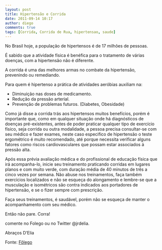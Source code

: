 ```yaml
---
layout: post
title: Hipertensão e Corrida
date: 2011-09-14 10:17
author: diego
comments: true
tags: [Corrida, Corrida de Rua, hipertensao, saude]
---
```


No Brasil hoje, a população de hipertensos é de 17 milhões de pessoas.

É sabido que a atividade física é benéfica para o tratamento de várias doenças, com a hipertensão não é diferente.

A corrida é uma das melhores armas no combate da hipertensão, prevenindo ou remediando.

Para quem é hipertenso a prática de atividades aeróbias auxiliam na:

* Diminuição nas doses de medicamento.
* Redução da pressão arterial.
* Prevenção de problemas futuros. (Diabetes, Obesidade)


Como já disse a corrida trás aos hipertensos muitos benefícios, porém é importante que, como em qualquer situação onde há diagnósticos de doenças pré-existentes, antes de poder praticar qualquer tipo de exercício físico, seja corrida ou outra modalidade, a pessoa precisa consultar-se com seu médico e fazer exames, neste caso especifico de hipertensão o teste ergométrico é muito recomendado, até porque necessita verificar alguns fatores como riscos cardiovasculares que possam estar associados á pressão alta.

Após essa prévia avaliação médica e do profissional de educação física que irá acompanha-lo, inicie seu treinamento praticando corridas em lugares planos e com muito verde, com duração média de 40 minutos de três a cinco vezes por semana. Não abuse nos treinamentos, faça também exercícios localizados e não se esqueça do alongamento e lembre-se que a musculação e isométricos são contra indicados aos portadores de hipertensão, e se o fizer sempre com prescrição.

Faça seus treinamentos, é saudável, porém não se esqueça de manter o acompanhamento com seu médico.

Então não pare. Corra!

comente no Folego ou no Twitter @jrdelia.

Abraços D’Elia

Fonte: <a href="http://globoesporte.globo.com/platb/folego/2011/08/29/1349/" target="_blank">Fôlego</a>
